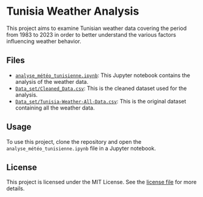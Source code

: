 # Tunisia Weather Analysis

This project aims to examine Tunisian weather data covering the period from 1983 to 2023 in order to better understand the various factors influencing weather behavior.

## Files

- [`analyse_météo_tunisienne.ipynb`](analyse_météo_tunisienne.ipynb): This Jupyter notebook contains the analysis of the weather data.
- [`Data_set/Cleaned_Data.csv`](Data_set/Cleaned_Data.csv): This is the cleaned dataset used for the analysis.
- [`Data_set/Tunisia-Weather-All-Data.csv`](Data_set/Tunisia-Weather-All-Data.csv): This is the original dataset containing all the weather data.

## Usage

To use this project, clone the repository and open the `analyse_météo_tunisienne.ipynb` file in a Jupyter notebook.

## License

This project is licensed under the MIT License. See the [license file](LICENSE) for more details.